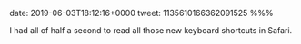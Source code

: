 date: 2019-06-03T18:12:16+0000
tweet: 1135610166362091525
%%%

I had all of half a second to read all those new keyboard shortcuts in Safari.
